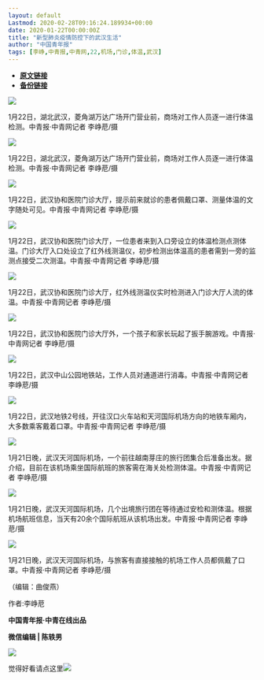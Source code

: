 ```yaml
---
layout: default
Lastmod: 2020-02-28T09:16:24.189934+00:00
date: 2020-01-22T00:00:00Z
title: "新型肺炎疫情防控下的武汉生活"
author: "中国青年报"
tags: [李峥,中青报,中青网,22,机场,门诊,体温,武汉]
---
```


* [**原文链接**](http://mp.weixin.qq.com/s?__biz=MjM5MDQ3MTEyMQ==&mid=2653326174&idx=1&sn=a9f64ff6b13284f4d3a256b95e0fa0ed&chksm=bd966de08ae1e4f610652b7a623c4c06608f5caad4f6a50ea02fbb2ca2c1bf480d07d210b1aa#rd)
* [**备份链接**](https://archive.ph/KijR8)


  

![](/images/post/93c0090e5819cd62cb73f271d6777720.jpg)

1月22日，湖北武汉，菱角湖万达广场开门营业前，商场对工作人员逐一进行体温检测。中青报·中青网记者 李峥苨/摄  

![](/images/post/86f27b15056bd920c9ea5af7625a2464.jpg)

1月22日，湖北武汉，菱角湖万达广场开门营业前，商场对工作人员逐一进行体温检测。中青报·中青网记者 李峥苨/摄  

![](/images/post/944d7cd25ba3e0c9a5bf7fb07a4e765d.jpg)

1月22日，武汉协和医院门诊大厅，提示前来就诊的患者佩戴口罩、测量体温的文字随处可见。中青报·中青网记者 李峥苨/摄  

![](/images/post/5346dd12a4125dbd3c4410d9f8e47722.jpg)

1月22日，武汉协和医院门诊大厅，一位患者来到入口旁设立的体温检测点测体温。门诊大厅入口处设立了红外线测温仪，初步检测出体温高的患者需到一旁的监测点接受二次测温。中青报·中青网记者 李峥苨/摄  

![](/images/post/da234bda418313c3fdf404ef938123d6.jpg)

1月22日，武汉协和医院门诊大厅，红外线测温仪实时检测进入门诊大厅人流的体温。中青报·中青网记者 李峥苨/摄  

![](/images/post/38f19f9e0abe999eebf5768749a0ebc2.jpg)

1月22日，武汉协和医院门诊大厅外，一个孩子和家长玩起了扳手腕游戏。中青报·中青网记者 李峥苨/摄  

![](/images/post/cf1a353560fbc53745c20eb3d0b83b5f.jpg)

1月22日，武汉中山公园地铁站，工作人员对通道进行消毒。中青报·中青网记者 李峥苨/摄  

![](/images/post/763bdb212c8e3ee933dff95499881d35.jpg)

1月22日，武汉地铁2号线，开往汉口火车站和天河国际机场方向的地铁车厢内，大多数乘客戴着口罩。中青报·中青网记者 李峥苨/摄  

![](/images/post/a53e3aef0f148563bcf6373493d425b5.jpg)

1月21日晚，武汉天河国际机场，一个前往越南芽庄的旅行团集合后准备出发。据介绍，目前在该机场乘坐国际航班的旅客需在海关处检测体温。中青报·中青网记者 李峥苨/摄  

![](/images/post/ad33382d54d8365a15837b98420bb7e1.jpg)

1月21日晚，武汉天河国际机场，几个出境旅行团在等待通过安检和测体温。根据机场航班信息，当天有20余个国际航班从该机场出发。中青报·中青网记者 李峥苨/摄  

![](/images/post/a01678c8001ead52529e558d98c9b743.jpg)

1月21日晚，武汉天河国际机场，与旅客有直接接触的机场工作人员都佩戴了口罩。中青报·中青网记者 李峥苨/摄  

（编辑：曲俊燕）

作者:李峥苨

**中国青年报·中青在线出品**

**微信编辑 | 陈轶男**

![](/images/post/705dfda6bb5643e34c5db443743fbf86.jpg)

觉得好看请点这里![](/images/post/75cfe91ed7e3db23759ecd10b6c0782e.jpg)

